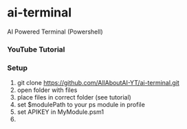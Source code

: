 # ai-terminal
AI Powered Terminal (Powershell)

### YouTube Tutorial

### Setup
1. git clone https://github.com/AllAboutAI-YT/ai-terminal.git
2. open folder with files
3. place files in correct folder (see tutorial)
4. set $modulePath to your ps module in profile
5. set APIKEY in MyModule.psm1
6. 
